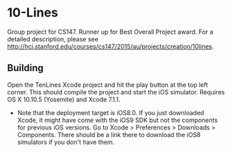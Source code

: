 # 10-Lines
Group project for CS147. Runner up for Best Overall Project award. For a detailed description, please see http://hci.stanford.edu/courses/cs147/2015/au/projects/creation/10lines.

## Building
Open the TenLines Xcode project and hit the play button at the top left corner. This should compile the project and start the iOS simulator. Requires OS X 10.10.5 (Yosemite) and Xcode 7.1.1.

* Note that the deployment target is iOS8.0. If you just downloaded Xcode, it might have come with the iOS9 SDK but not the components for previous iOS versions. Go to Xcode > Preferences > Downloads > Components. There should be a link there to download the iOS8 simulators if you don't have them.
